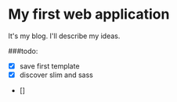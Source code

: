 # My first web application

It's my blog. I'll describe my ideas.

###todo:
- [x] save first template
- [x] discover slim and sass
- [] 
